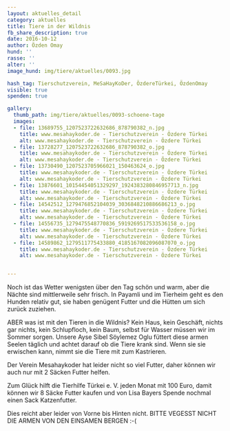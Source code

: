 ```yaml
---
layout: aktuelles_detail
category: aktuelles
title: Tiere in der Wildnis
fb_share_description: true
date: 2016-10-12
author: Özden Omay
hund: ''
rasse: ''
alter: ''
image_hund: img/tiere/aktuelles/0093.jpg

hash_tag: Tierschutzverein, MeSaHayKoDer, ÖzdereTürkei, ÖzdenOmay
visible: true
spenden: true

gallery:
  thumb_path: img/tiere/aktuelles/0093-schoene-tage
  images:
  - file: 13689755_1207523722632686_878790382_n.jpg
    title: www.mesahaykoder.de - Tierschutzverein - Özdere Türkei
    alt: www.mesahaykoder.de - Tierschutzverein - Özdere Türkei
  - file: 13728277_1207523722632686_878790382_o.jpg
    title: www.mesahaykoder.de - Tierschutzverein - Özdere Türkei
    alt: www.mesahaykoder.de - Tierschutzverein - Özdere Türkei
  - file: 13730490_1207523705966021_150463624_o.jpg
    title: www.mesahaykoder.de - Tierschutzverein - Özdere Türkei
    alt: www.mesahaykoder.de - Tierschutzverein - Özdere Türkei
  - file: 13876601_10154454051329297_1924383280846957713_n.jpg
    title: www.mesahaykoder.de - Tierschutzverein - Özdere Türkei
    alt: www.mesahaykoder.de - Tierschutzverein - Özdere Türkei
  - file: 14542512_1279476852104039_3036848210886686213_o.jpg
    title: www.mesahaykoder.de - Tierschutzverein - Özdere Türkei
    alt: www.mesahaykoder.de - Tierschutzverein - Özdere Türkei
  - file: 14556735_1279475548770836_5919269517533536158_o.jpg
    title: www.mesahaykoder.de - Tierschutzverein - Özdere Türkei
    alt: www.mesahaykoder.de - Tierschutzverein - Özdere Türkei
  - file: 14589862_1279511775433880_4185167082096087070_o.jpg
    title: www.mesahaykoder.de - Tierschutzverein - Özdere Türkei
    alt: www.mesahaykoder.de - Tierschutzverein - Özdere Türkei


---
```


Noch ist das Wetter wenigsten über den Tag schön und warm, aber die Nächte sind mittlerweile sehr frisch.
In Payamli und im Tierheim geht es den Hunden relativ gut, sie haben genügent Futter und die Hütten um sich zurück zuziehen.

ABER was ist mit den Tieren in die Wildnis? Kein Haus, kein Geschäft, nichts gar nichts, kein Schlupfloch, kein Baum, selbst für Wasser müssen wir im Sommer sorgen.
Unsere Ayse Sibel Söylemez Oglu füttert diese armen Seelen täglich und achtet darauf ob die Tiere krank sind. Wenn sie sie erwischen kann, nimmt sie die Tiere mit zum Kastrieren.

Der Verein Mesahaykoder hat leider nicht so viel Futter, daher können wir auch nur mit 2 Säcken Futter helfen.

Zum Glück hilft die Tierhilfe Türkei e. V. jeden Monat mit 100 Euro, damit können wir 8 Säcke Futter kaufen und von Lisa Bayers Spende nochmal einen Sack Katzenfutter.

Dies reicht aber leider von Vorne bis Hinten nicht.
BITTE VEGESST NICHT DIE ARMEN VON DEN EINSAMEN BERGEN :-(
